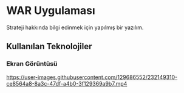 <h1> WAR Uygulaması </h1>

Strateji hakkında bilgi edinmek için yapılmış bir yazılım.

<h2> Kullanılan Teknolojiler </h2>

<h3> Ekran Görüntüsü </h3>


https://user-images.githubusercontent.com/129686552/232149310-ce8564a8-8a3c-47df-a4b0-3f129369a9b7.mp4

